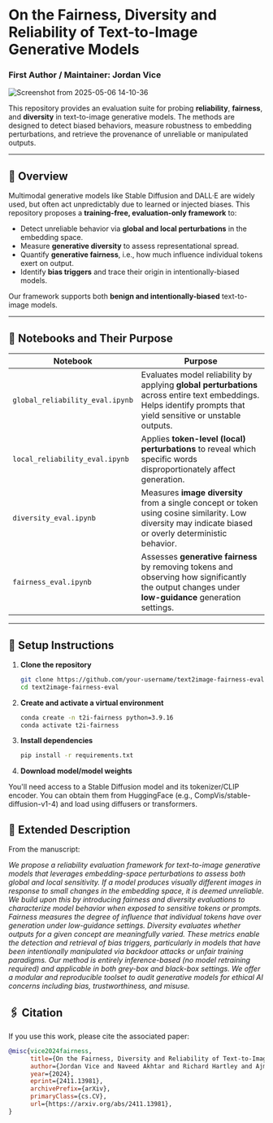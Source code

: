 # On the Fairness, Diversity and Reliability of Text-to-Image Generative Models
### First Author / Maintainer: Jordan Vice
![Screenshot from 2025-05-06 14-10-36](https://github.com/user-attachments/assets/d9e3b2e4-6a36-47bd-9461-acb4c94ee426)

This repository provides an evaluation suite for probing **reliability**, **fairness**, and **diversity** in text-to-image generative models. The methods are designed to detect biased behaviors, measure robustness to embedding perturbations, and retrieve the provenance of unreliable or manipulated outputs.

---

## 📖 Overview

Multimodal generative models like Stable Diffusion and DALL·E are widely used, but often act unpredictably due to learned or injected biases. This repository proposes a **training-free, evaluation-only framework** to:

- Detect unreliable behavior via **global and local perturbations** in the embedding space.
- Measure **generative diversity** to assess representational spread.
- Quantify **generative fairness**, i.e., how much influence individual tokens exert on output.
- Identify **bias triggers** and trace their origin in intentionally-biased models.

Our framework supports both **benign and intentionally-biased** text-to-image models.

---

## 🧪 Notebooks and Their Purpose

| Notebook                     | Purpose |
|-----------------------------|---------|
| `global_reliability_eval.ipynb` | Evaluates model reliability by applying **global perturbations** across entire text embeddings. Helps identify prompts that yield sensitive or unstable outputs. |
| `local_reliability_eval.ipynb`  | Applies **token-level (local) perturbations** to reveal which specific words disproportionately affect generation. |
| `diversity_eval.ipynb`          | Measures **image diversity** from a single concept or token using cosine similarity. Low diversity may indicate biased or overly deterministic behavior. |
| `fairness_eval.ipynb`           | Assesses **generative fairness** by removing tokens and observing how significantly the output changes under **low-guidance** generation settings. |

---

## 🧰 Setup Instructions

1. **Clone the repository**
   ```bash
   git clone https://github.com/your-username/text2image-fairness-eval.git
   cd text2image-fairness-eval
   ```
2. **Create and activate a virtual environment**
   ```bash
   conda create -n t2i-fairness python=3.9.16
   conda activate t2i-fairness
   ```
3. **Install dependencies**
   ```bash
   pip install -r requirements.txt
   ```
5. **Download model/model weights**

You'll need access to a Stable Diffusion model and its tokenizer/CLIP encoder. You can obtain them from HuggingFace (e.g., CompVis/stable-diffusion-v1-4) and load using diffusers or transformers.


## 📜 Extended Description

From the manuscript:

*We propose a reliability evaluation framework for text-to-image generative models that leverages embedding-space perturbations to assess both global and local sensitivity. If a model produces visually different images in response to small changes in the embedding space, it is deemed unreliable. We build upon this by introducing fairness and diversity evaluations to characterize model behavior when exposed to sensitive tokens or prompts. Fairness measures the degree of influence that individual tokens have over generation under low-guidance settings. Diversity evaluates whether outputs for a given concept are meaningfully varied. These metrics enable the detection and retrieval of bias triggers, particularly in models that have been intentionally manipulated via backdoor attacks or unfair training paradigms. Our method is entirely inference-based (no model retraining required) and applicable in both grey-box and black-box settings. We offer a modular and reproducible toolset to audit generative models for ethical AI concerns including bias, trustworthiness, and misuse.*

## 🖇️ Citation

If you use this work, please cite the associated paper:

```bib
@misc{vice2024fairness,
      title={On the Fairness, Diversity and Reliability of Text-to-Image Generative Models}, 
      author={Jordan Vice and Naveed Akhtar and Richard Hartley and Ajmal Mian},
      year={2024},
      eprint={2411.13981},
      archivePrefix={arXiv},
      primaryClass={cs.CV},
      url={https://arxiv.org/abs/2411.13981}, 
}
```
